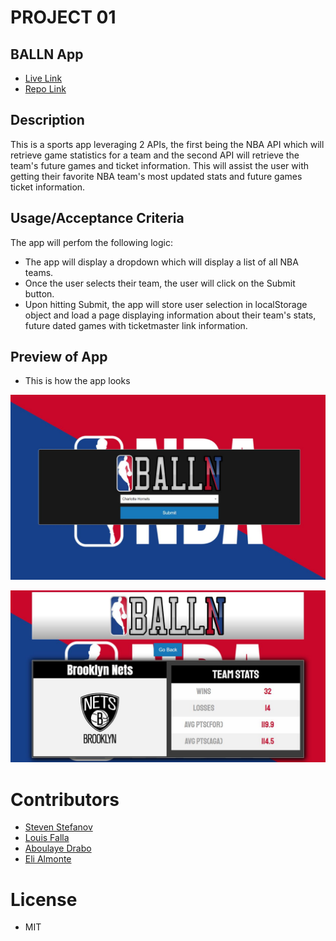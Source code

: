 # PROJECT 01
## BALLN App

* [Live Link](https://stevenstefanov.github.io/nba-game-locator/)
* [Repo Link](https://github.com/stevenstefanov/nba-game-locator)

## Description
This is a sports app leveraging 2 APIs, the first being the NBA API which will retrieve game statistics for a team and the second API will retrieve the team's future games and ticket information. This will assist the user with getting their favorite NBA team's most updated stats and future games ticket information.

## Usage/Acceptance Criteria
The app will perfom the following logic:
* The app will display a dropdown which will display a list of all NBA teams.
* Once the user selects their team, the user will click on the Submit button.
* Upon hitting Submit, the app will store user selection in localStorage object and load a page displaying information about their team's stats, future dated games with ticketmaster link information.

## Preview of App
* This is how the app looks

![Screenshot](./assets/images/userQuery.JPG)

![Screenshot](./assets/images/index.jpg)

# Contributors

* [Steven Stefanov](https://stevenstefanov.github.io/nba-game-locator/)
* [Louis Falla](https://github.com/chronoslou/nba-game-locator)  
* [Aboulaye Drabo](https://github.com/Drabis/nba-game-locator)
* [Eli Almonte](https://github.com/eliezeralmonte/nba-game-locator)

# License
* MIT
